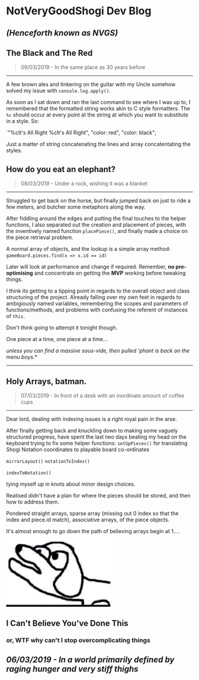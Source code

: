 # NotVeryGoodShogi Dev Blog 
*(Henceforth known as NVGS)*
---

## The Black and The Red
> 09/03/2019 - In the same place as 30 years before
---

A few brown ales and tinkering on the guitar with my Uncle somehow solved my issue with `console.log.apply()`.

As soon as I sat down and ran the last command to see where I was up to, I remembered that the formatted string works akin to C style formatters.
The `%c` should occur at every point at the string at which you want to substitute in a style. So:

`"%cIt's All Right %cIt's All Right", "color: red", "color: black";

Just a matter of string concatenating the lines and array concatentating the styles. 


## How do you eat an elephant?
> 08/03/2019 - Under a rock, wishing it was a blanket
---

Struggled to get back on the horse, but finally jumped back on just to ride a few meters, and butcher some metaphors along the way.

After fiddling around the edges and putting the final touches to the helper functions, I 
also separated out the creation and placement of pieces, with the inventively named function `placePiece()`, and finally made a choice on the piece retrieval problem.

A normal array of objects, and the lookup is a simple array method:
`gameBoard.pieces.find(x => x.id == id)`

Later will look at performance and change if required. Remember,  **no pre-optimising** and concentrate on getting the **MVP** working before tweaking things.


I think its getting to a tipping point in regards to the overall object and class structuring of the project. Already falling over my own feet in regards to ambigiously named variables, remembering the scopes and parameters of functions/methods, and problems with confusing the referent of instances of `this`.

Don't think going to attempt it tonight though.


One piece at a time, one piece at a time... 



*unless you can find a massive sous-vide, then pulled 'phant is back on the menu boys.**

---

## Holy Arrays, batman.
> 07/03/2019 - In front of a desk with an inordinate amount of coffee cups
---
Dear lord, dealing with indexing issues is a right royal pain in the arse.

After finally getting back and knuckling down to making some vaguely structured progress, have spent the last two days beating my head on the keyboard trying to fix some helper functions:
`setUpPieces()`
 for translating Shogi Notation coordinates to playable board co-ordinates

`mirrorLayout()`
`notationToIndex()`

`indexToNotation()`


tying myself up in knots about minor design choices.

Realised didn't have a plan for where the pieces should be stored, and then how to address them.

Pondered straight arrays, sparse array (missing out 0 index so that the index and piece.id match), associative arrays, of the piece objects.



It's almost enough to go down the path of believing arrays begin at 1....
![oh no](./images/startAt1.png)







## I Can't Believe You've Done This
### or, WTF why can't I stop overcomplicating things
*06/03/2019 - In a world primarily defined by raging hunger and very stiff thighs*
---

